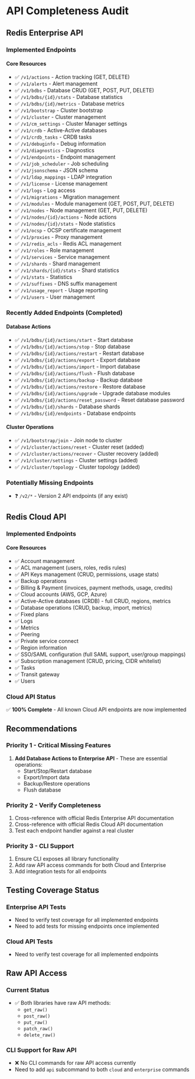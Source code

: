 # API Completeness Audit

## Redis Enterprise API

### Implemented Endpoints

#### Core Resources
- ✅ `/v1/actions` - Action tracking (GET, DELETE)
- ✅ `/v1/alerts` - Alert management
- ✅ `/v1/bdbs` - Database CRUD (GET, POST, PUT, DELETE)
- ✅ `/v1/bdbs/{id}/stats` - Database statistics
- ✅ `/v1/bdbs/{id}/metrics` - Database metrics
- ✅ `/v1/bootstrap` - Cluster bootstrap
- ✅ `/v1/cluster` - Cluster management
- ✅ `/v1/cm_settings` - Cluster Manager settings
- ✅ `/v1/crdb` - Active-Active databases
- ✅ `/v1/crdb_tasks` - CRDB tasks
- ✅ `/v1/debuginfo` - Debug information
- ✅ `/v1/diagnostics` - Diagnostics
- ✅ `/v1/endpoints` - Endpoint management
- ✅ `/v1/job_scheduler` - Job scheduling
- ✅ `/v1/jsonschema` - JSON schema
- ✅ `/v1/ldap_mappings` - LDAP integration
- ✅ `/v1/license` - License management
- ✅ `/v1/logs` - Log access
- ✅ `/v1/migrations` - Migration management
- ✅ `/v1/modules` - Module management (GET, POST, PUT, DELETE)
- ✅ `/v1/nodes` - Node management (GET, PUT, DELETE)
- ✅ `/v1/nodes/{id}/actions` - Node actions
- ✅ `/v1/nodes/{id}/stats` - Node statistics
- ✅ `/v1/ocsp` - OCSP certificate management
- ✅ `/v1/proxies` - Proxy management
- ✅ `/v1/redis_acls` - Redis ACL management
- ✅ `/v1/roles` - Role management
- ✅ `/v1/services` - Service management
- ✅ `/v1/shards` - Shard management
- ✅ `/v1/shards/{id}/stats` - Shard statistics
- ✅ `/v1/stats` - Statistics
- ✅ `/v1/suffixes` - DNS suffix management
- ✅ `/v1/usage_report` - Usage reporting
- ✅ `/v1/users` - User management

### Recently Added Endpoints (Completed)

#### Database Actions
- ✅ `/v1/bdbs/{id}/actions/start` - Start database
- ✅ `/v1/bdbs/{id}/actions/stop` - Stop database
- ✅ `/v1/bdbs/{id}/actions/restart` - Restart database
- ✅ `/v1/bdbs/{id}/actions/export` - Export database
- ✅ `/v1/bdbs/{id}/actions/import` - Import database
- ✅ `/v1/bdbs/{id}/actions/flush` - Flush database
- ✅ `/v1/bdbs/{id}/actions/backup` - Backup database
- ✅ `/v1/bdbs/{id}/actions/restore` - Restore database
- ✅ `/v1/bdbs/{id}/actions/upgrade` - Upgrade database modules
- ✅ `/v1/bdbs/{id}/actions/reset_password` - Reset database password
- ✅ `/v1/bdbs/{id}/shards` - Database shards
- ✅ `/v1/bdbs/{id}/endpoints` - Database endpoints

#### Cluster Operations
- ✅ `/v1/bootstrap/join` - Join node to cluster
- ✅ `/v1/cluster/actions/reset` - Cluster reset (added)
- ✅ `/v1/cluster/actions/recover` - Cluster recovery (added)
- ✅ `/v1/cluster/settings` - Cluster settings (added)
- ✅ `/v1/cluster/topology` - Cluster topology (added)

### Potentially Missing Endpoints
- ❓ `/v2/*` - Version 2 API endpoints (if any exist)

## Redis Cloud API

### Implemented Endpoints

#### Core Resources
- ✅ Account management
- ✅ ACL management (users, roles, redis rules)
- ✅ API Keys management (CRUD, permissions, usage stats)
- ✅ Backup operations
- ✅ Billing & Payment (invoices, payment methods, usage, credits)
- ✅ Cloud accounts (AWS, GCP, Azure)
- ✅ Active-Active databases (CRDB) - full CRUD, regions, metrics
- ✅ Database operations (CRUD, backup, import, metrics)
- ✅ Fixed plans
- ✅ Logs
- ✅ Metrics
- ✅ Peering
- ✅ Private service connect
- ✅ Region information
- ✅ SSO/SAML configuration (full SAML support, user/group mappings)
- ✅ Subscription management (CRUD, pricing, CIDR whitelist)
- ✅ Tasks
- ✅ Transit gateway
- ✅ Users

### Cloud API Status
✅ **100% Complete** - All known Cloud API endpoints are now implemented

## Recommendations

### Priority 1 - Critical Missing Features
1. **Add Database Actions to Enterprise API** - These are essential operations:
   - Start/Stop/Restart database
   - Export/Import data
   - Backup/Restore operations
   - Flush database

### Priority 2 - Verify Completeness
1. Cross-reference with official Redis Enterprise API documentation
2. Cross-reference with official Redis Cloud API documentation
3. Test each endpoint handler against a real cluster

### Priority 3 - CLI Support
1. Ensure CLI exposes all library functionality
2. Add raw API access commands for both Cloud and Enterprise
3. Add integration tests for all endpoints

## Testing Coverage Status

### Enterprise API Tests
- Need to verify test coverage for all implemented endpoints
- Need to add tests for missing endpoints once implemented

### Cloud API Tests  
- Need to verify test coverage for all implemented endpoints

## Raw API Access

### Current Status
- ✅ Both libraries have raw API methods:
  - `get_raw()`
  - `post_raw()`
  - `put_raw()`
  - `patch_raw()`
  - `delete_raw()`

### CLI Support for Raw API
- ❌ No CLI commands for raw API access currently
- Need to add `api` subcommand to both `cloud` and `enterprise` commands